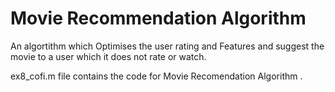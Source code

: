 # Movie Recommendation Algorithm

An algortithm which Optimises the user rating and Features and suggest the movie to a user which it does not rate or watch. 

ex8_cofi.m file contains the code for Movie Recomendation Algorithm .
